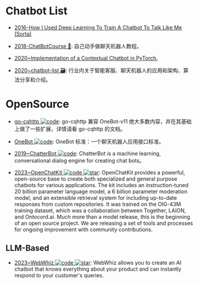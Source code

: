 # Chatbot List

- [2016-How I Used Deep Learning To Train A Chatbot To Talk Like Me (Sorta)](https://adeshpande3.github.io/How-I-Used-Deep-Learning-to-Train-a-Chatbot-to-Talk-Like-Me)

- [2018-ChatBotCourse 🎥](https://github.com/lcdevelop/ChatBotCourse): 自己动手做聊天机器人教程。

- [2020~Implementation of a Contextual Chatbot in PyTorch.](https://github.com/python-engineer/pytorch-chatbot)

- [2020~chatbot-list 🗃️](https://github.com/lizhe2004/chatbot-list): 行业内关于智能客服、聊天机器人的应用和架构、算法分享和介绍。

# OpenSource

- [go-cqhttp ![code](https://ng-tech.icu/assets/code.svg)](https://github.com/Mrs4s/go-cqhttp): go-cqhttp 兼容 OneBot-v11 绝大多数内容，并在其基础上做了一些扩展，详情请看 go-cqhttp 的文档。

- [OneBot ![code](https://ng-tech.icu/assets/code.svg)](https://github.com/botuniverse/onebot): OneBot 标准：一个聊天机器人应用接口标准。

- [2019~ChatterBot ![code](https://ng-tech.icu/assets/code.svg)](https://github.com/gunthercox/ChatterBot): ChatterBot is a machine learning, conversational dialog engine for creating chat bots。

- [2023~OpenChatKit ![code](https://ng-tech.icu/assets/code.svg) ![star](https://img.shields.io/github/stars/togethercomputer/OpenChatKit)](https://github.com/togethercomputer/OpenChatKit): OpenChatKit provides a powerful, open-source base to create both specialized and general purpose chatbots for various applications. The kit includes an instruction-tuned 20 billion parameter language model, a 6 billion parameter moderation model, and an extensible retrieval system for including up-to-date responses from custom repositories. It was trained on the OIG-43M training dataset, which was a collaboration between Together, LAION, and Ontocord.ai. Much more than a model release, this is the beginning of an open source project. We are releasing a set of tools and processes for ongoing improvement with community contributions.

## LLM-Based

- [2023~WebWhiz ![code](https://ng-tech.icu/assets/code.svg) ![star](https://img.shields.io/github/stars/webwhiz-ai/webwhiz)](https://github.com/webwhiz-ai/webwhiz): WebWhiz allows you to create an AI chatbot that knows everything about your product and can instantly respond to your customer's queries.
